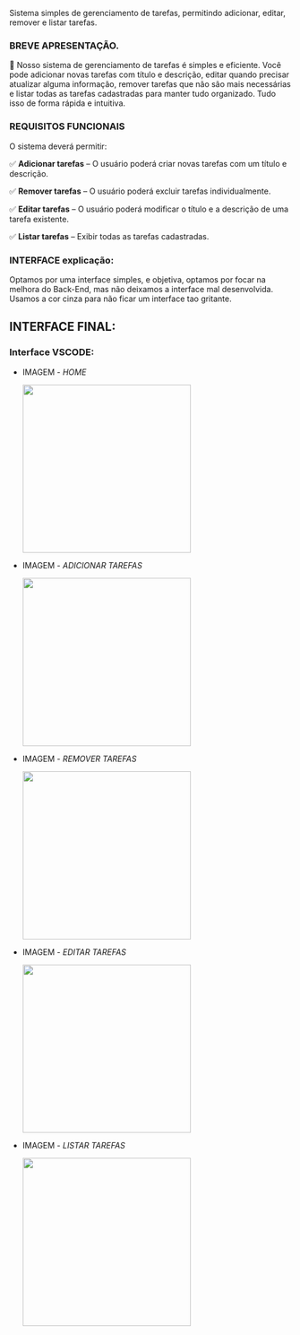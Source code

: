 Sistema simples de gerenciamento de tarefas, permitindo adicionar, editar, remover e listar tarefas.
### BREVE APRESENTAÇÃO.

📝 Nosso sistema de gerenciamento de tarefas é simples e eficiente. Você pode adicionar novas tarefas com título e descrição, editar quando precisar atualizar alguma informação, remover tarefas que não são mais necessárias e listar todas as tarefas cadastradas para manter tudo organizado. Tudo isso de forma rápida e intuitiva.

### REQUISITOS FUNCIONAIS

O sistema deverá permitir:

✅ **Adicionar tarefas** – O usuário poderá criar novas tarefas com um título e descrição.

✅ **Remover tarefas** – O usuário poderá excluir tarefas individualmente.

✅ **Editar tarefas** – O usuário poderá modificar o título e a descrição de uma tarefa existente.

✅ **Listar tarefas** – Exibir todas as tarefas cadastradas.

### INTERFACE explicação:
Optamos por uma interface simples, e objetiva, optamos por focar na melhora do Back-End, mas não deixamos a interface mal desenvolvida.
Usamos a cor cinza para não ficar um interface tao gritante.

## INTERFACE FINAL:
### Interface VSCODE:

- IMAGEM - *HOME*
    
  <p align="left">
  <img src="https://github.com/user-attachments/assets/6a930b8e-1e4d-43da-9ab0-6345f3dd07fa" width="300">
  </p>

    
- IMAGEM - *ADICIONAR TAREFAS*
    
    <p align="left">
  <img src="https://github.com/user-attachments/assets/1c857df0-95f8-41e4-b588-dbbc72fedb56" width="300">
  </p>


- IMAGEM - *REMOVER TAREFAS*
    
  <p align="left">
  <img src="https://github.com/user-attachments/assets/0e9413e7-954e-4b87-b053-fd506bdd2a37" width="300">
  </p>

    
- IMAGEM - *EDITAR TAREFAS*
    
  <p align="left">
  <img src="https://github.com/user-attachments/assets/1162c6ab-c556-462e-8e10-d81d11c20f8d" width="300">
  </p>


    
- IMAGEM - *LISTAR TAREFAS*

  <p align="left">
  <img src="https://github.com/user-attachments/assets/fdf9cb3e-82fe-4b73-bee3-3ec222d75a6e" width="300">
  </p>

    
  


